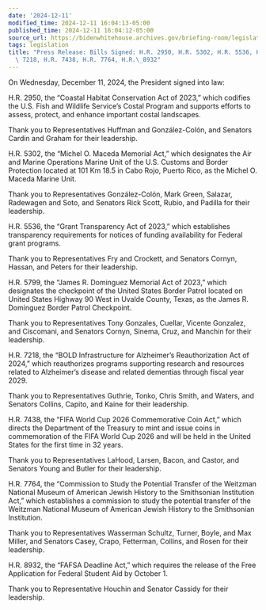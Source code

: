 ```yaml
---
date: '2024-12-11'
modified_time: 2024-12-11 16:04:13-05:00
published_time: 2024-12-11 16:04:12-05:00
source_url: https://bidenwhitehouse.archives.gov/briefing-room/legislation/2024/12/11/press-release-bills-signed-h-r-2950-h-r-5302-h-r-5536-h-r-5799-h-r-7218-h-r-7438-h-r-7764-h-r-8932/
tags: legislation
title: "Press Release: Bills Signed: H.R. 2950, H.R. 5302, H.R. 5536, H.R. 5799, H.R.\
  \ 7218, H.R. 7438, H.R. 7764, H.R.\_8932"
---
```

 
On Wednesday, December 11, 2024, the President signed into law:

H.R. 2950, the “Coastal Habitat Conservation Act of 2023,” which
codifies the U.S. Fish and Wildlife Service’s Costal Program and
supports efforts to assess, protect, and enhance important costal
landscapes.

Thank you to Representatives Huffman and González-Colón, and Senators
Cardin and Graham for their leadership.

H.R. 5302, the “Michel O. Maceda Memorial Act,” which designates the Air
and Marine Operations Marine Unit of the U.S. Customs and Border
Protection located at 101 Km 18.5 in Cabo Rojo, Puerto Rico, as the
Michel O. Maceda Marine Unit.

Thank you to Representatives González-Colón, Mark Green, Salazar,
Radewagen and Soto, and Senators Rick Scott, Rubio, and Padilla for
their leadership.

H.R. 5536, the “Grant Transparency Act of 2023,” which establishes
transparency requirements for notices of funding availability for
Federal grant programs.

Thank you to Representatives Fry and Crockett, and Senators Cornyn,
Hassan, and Peters for their leadership.

H.R. 5799, the “James R. Dominguez Memorial Act of 2023,” which
designates the checkpoint of the United States Border Patrol located on
United States Highway 90 West in Uvalde County, Texas, as the James R.
Dominguez Border Patrol Checkpoint.

Thank you to Representatives Tony Gonzales, Cuellar, Vicente Gonzalez,
and Ciscomani, and Senators Cornyn, Sinema, Cruz, and Manchin for their
leadership.

H.R. 7218, the “BOLD Infrastructure for Alzheimer’s Reauthorization Act
of 2024,” which reauthorizes programs supporting research and resources
related to Alzheimer’s disease and related dementias through fiscal year
2029.

Thank you to Representatives Guthrie, Tonko, Chris Smith, and Waters,
and Senators Collins, Capito, and Kaine for their leadership.

H.R. 7438, the “FIFA World Cup 2026 Commemorative Coin Act,” which
directs the Department of the Treasury to mint and issue coins in
commemoration of the FIFA World Cup 2026 and will be held in the United
States for the first time in 32 years.

Thank you to Representatives LaHood, Larsen, Bacon, and Castor, and
Senators Young and Butler for their leadership.

H.R. 7764, the “Commission to Study the Potential Transfer of the
Weitzman National Museum of American Jewish History to the Smithsonian
Institution Act,” which establishes a commission to study the potential
transfer of the Weitzman National Museum of American Jewish History to
the Smithsonian Institution.

Thank you to Representatives Wasserman Schultz, Turner, Boyle, and Max
Miller, and Senators Casey, Crapo, Fetterman, Collins, and Rosen for
their leadership.

H.R. 8932, the “FAFSA Deadline Act,” which requires the release of the
Free Application for Federal Student Aid by October 1.

Thank you to Representative Houchin and Senator Cassidy for their
leadership.
